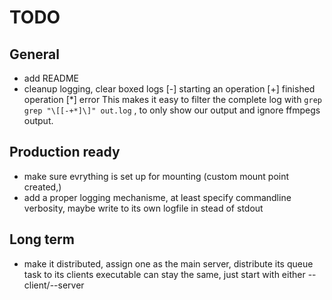 # TODO

## General

- add README
- cleanup logging, clear boxed logs
    [-] starting an operation
    [+] finished operation
    [*] error
    This makes it easy to filter the complete log with `grep grep "\[[-+*]\]" out.log` , to only show our output and ignore ffmpegs output.

## Production ready

- make sure evrything is set up for mounting (custom mount point created,)
- add a proper logging mechanisme, at least specify commandline verbosity, maybe write to its own logfile in stead of stdout


## Long term

- make it distributed, assign one as the main server, distribute its queue task to its clients
    executable can stay the same, just start with either --client/--server

